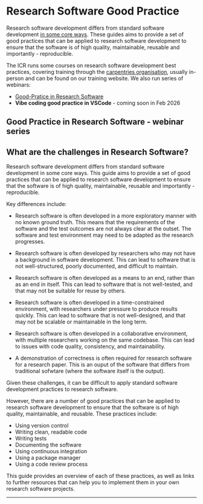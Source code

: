 # Research Software Good Practice

Research software development differs from standard software development [in some core ways](#what-are-the-challenges-in-research-software). These guides aims to provide a set of good practices that can be applied to research software development to ensure that the software is of high quality, maintainable, reusable and importantly - reproducible.

The ICR runs some courses on research software development best practices, covering training through the [carpentries organisation](https://carpentries.org/), usually in-person and can be found on our training website. We also run series of webinars:
- [Good-Pratice in Research Software](#good-practice-in-research-software-webinar-series)
- **Vibe coding good practice in VSCode** - coming soon in Feb 2026


## Good Practice in Research Software - webinar series

## What are the challenges in Research Software?

Research software development differs from standard software development in some core ways. This guide aims to provide a set of good practices that can be applied to research software development to ensure that the software is of high quality, maintainable, reusable and importantly - reproducible.

Key differences include:

- Research software is often developed in a more exploratory manner with no known ground truth. This means that the requirements of the software and the test outcomes are not always clear at the outset. The software and test environment may need to be adapted as the research progresses.

- Research software is often developed by researchers who may not have a background in software development. This can lead to software that is not well-structured, poorly documented, and difficult to maintain.

- Research software is often developed as a means to an end, rather than as an end in itself. This can lead to software that is not well-tested, and that may not be suitable for reuse by others.

- Research software is often developed in a time-constrained environment, with researchers under pressure to produce results quickly. This can lead to software that is not well-designed, and that may not be scalable or maintainable in the long term.

- Research software is often developed in a collaborative environment, with multiple researchers working on the same codebase. This can lead to issues with code quality, consistency, and maintainability.

- A demonstration of correctness is often required for research software for a research paper. This is an ouput of the software that differs from traditional sofwtare (where the software itself is the output).

Given these challenges, it can be difficult to apply standard software development practices to research software.

However, there are a number of good practices that can be applied to research software development to ensure that the software is of high quality, maintainable, and reusable. These practices include:
- Using version control
- Writing clean, readable code
- Writing tests
- Documenting the software
- Using continuous integration
- Using a package manager
- Using a code review process

This guide provides an overview of each of these practices, as well as links to further resources that can help you to implement them in your own research software projects.

---  







